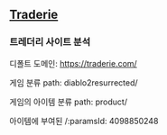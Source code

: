 


## [Traderie](https://traderie.com/diablo2resurrected)

### 트레더리 사이트 분석
디폴트 도메인: https://traderie.com/

게임 분류 path: diablo2resurrected/

게임의 아이템 분류 path: product/

아이템에 부여된 /:paramsId: 4098850248